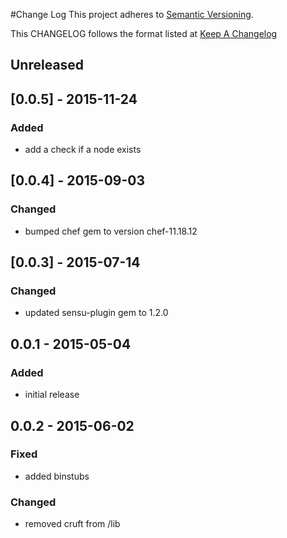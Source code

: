 #Change Log
This project adheres to [Semantic Versioning](http://semver.org/).

This CHANGELOG follows the format listed at [Keep A Changelog](http://keepachangelog.com/)

## Unreleased

## [0.0.5] - 2015-11-24
### Added
- add a check if a node exists

## [0.0.4] - 2015-09-03
### Changed
- bumped chef gem to version chef-11.18.12

## [0.0.3] - 2015-07-14
### Changed
- updated sensu-plugin gem to 1.2.0

## 0.0.1 - 2015-05-04

### Added
- initial release

## 0.0.2 - 2015-06-02

### Fixed
- added binstubs

### Changed
- removed cruft from /lib
